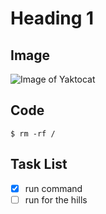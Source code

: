 # Heading 1
## Image
![Image of Yaktocat](https://octodex.github.com/images/yaktocat.png)
## Code
```
$ rm -rf /
```
## Task List
- [x] run command
- [ ] run for the hills
